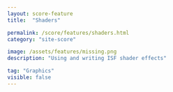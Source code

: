 ```yaml
---
layout: score-feature
title:  "Shaders"

permalink: /score/features/shaders.html
category: "site-score"

image: /assets/features/missing.png
description: "Using and writing ISF shader effects"

tag: "Graphics"
visible: false
---
```


